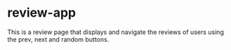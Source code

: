 # review-app
This is a review page that displays and navigate the reviews of users using the prev, next and random buttons.
